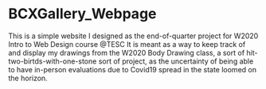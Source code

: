 # BCXGallery_Webpage
This is a simple website I designed as the end-of-quarter project for W2020 Intro to Web Design course @TESC
It is meant as a way to keep track of and display my drawings from the W2020 Body Drawing class, a sort of hit-two-birtds-with-one-stone sort of project, as the uncertainty of being able to have in-person evaluations due to Covid19 spread in the state loomed on the horizon.
